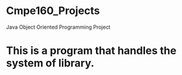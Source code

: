 # Cmpe160_Projects
Java Object Oriented Programming Project

# This is a program that handles the system of library.
